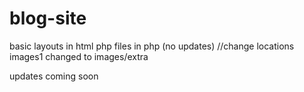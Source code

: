 # blog-site

basic layouts in html
php files in php (no updates) //change locations
images1 changed to images/extra

updates coming soon
